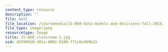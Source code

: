 ```yaml
---
content_type: resource
description: ''
file: null
file_location: /coursemedia/15-060-data-models-and-decisions-fall-2014/d2590910301ad0029180ff1c8e389b23_15-060_classroom-1.jpg
file_type: image/jpeg
resourcetype: Image
title: 15-060_classroom-1.jpg
uid: d2590910-301a-d002-9180-ff1c8e389b23
---
```

